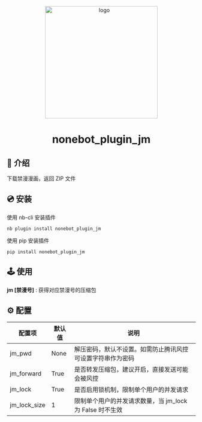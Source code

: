 <div align="center">
  <a href="https://nonebot.dev/store/plugins">
    <img src="./docs/NoneBotPlugin.svg" width="300" alt="logo">
  </a>
</div>
<div align="center">

# nonebot_plugin_jm

</div>

## 📖 介绍

下载禁漫漫画，返回 ZIP 文件

## 💿 安装

使用 nb-cli 安装插件

```shell
nb plugin install nonebot_plugin_jm
```

使用 pip 安装插件

```shell
pip install nonebot_plugin_jm
```

## 🕹️ 使用

**jm [禁漫号]** : 获得对应禁漫号的压缩包

## ⚙️ 配置

| 配置项       | 默认值 | 说明                                                       |
| ------------ | ------ | ---------------------------------------------------------- |
| jm_pwd       | None   | 解压密码，默认不设置。如需防止腾讯风控可设置字符串作为密码 |
| jm_forward   | True   | 是否转发压缩包，建议开启，直接发送可能会被风控             |
| jm_lock      | True   | 是否启用锁机制，限制单个用户的并发请求                     |
| jm_lock_size | 1      | 限制单个用户的并发请求数量，当 jm_lock 为 False 时不生效   |
